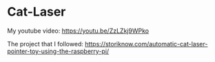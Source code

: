 # Cat-Laser

My youtube video:
https://youtu.be/ZzLZkj9WPko

The project that I followed:
https://storiknow.com/automatic-cat-laser-pointer-toy-using-the-raspberry-pi/
